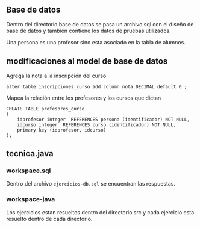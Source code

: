 ## Base de datos
Dentro del directorio base de datos se pasa un archivo sql con el diseño de base de datos y también contiene los datos de pruebas utilizados.

Una persona es una profesor sino esta asociado en la tabla de alumnos.

## modificaciones al model de base de datos
Agrega la nota a la inscripción del curso
```
alter table inscripciones_curso add column nota DECIMAL default 0 ;
```

Mapea la relación entre los profesores y los cursos que dictan
```
CREATE TABLE profesores_curso
(
    idprofesor integer  REFERENCES persona (identificador) NOT NULL,
    idcurso integer  REFERENCES curso (identificador) NOT NULL,
    primary key (idprofesor, idcurso)
);
```

## tecnica.java
### workspace.sql
Dentro del archivo `ejercicios-db.sql` se encuentran las respuestas.

### workspace-java
Los ejercicios estan resueltos dentro del directorio src y cada ejercicio esta resuelto dentro de cada directorio.

